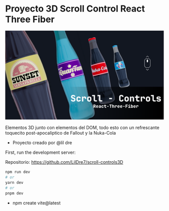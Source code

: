 # Proyecto 3D Scroll Control React Three Fiber

![GitHub Org's stars](/public/images//image.png)

Elementos 3D junto con elementos del DOM, todo esto con un refrescante toquecito post-apocaliptico de Fallout y la Nuka-Cola </h3>

- Proyecto creado por @lil dre

First, run the development server:

Repositorio: https://github.com/LilDre7/scroll-controls3D

```bash
npm run dev
# or
yarn dev
# or
pnpm dev
```

- npm create vite@latest
